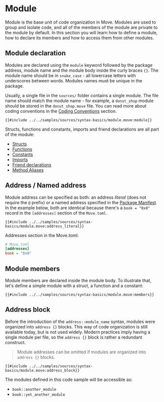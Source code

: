 # Module

<!--

Chapter: Base Syntax
Goal: Introduce module keyword.
Notes:
    - modules are the base unit of code organization
    - module members are private by default
    - types internal to the module have special access rules
    - only module can pack and unpack its types

 -->

Module is the base unit of code organization in Move. Modules are used to group and isolate code, and all of the members of the module are private to the module by default. In this section you will learn how to define a module, how to declare its members and how to access them from other modules.

## Module declaration

Modules are declared using the `module` keyword followed by the package address, module name and the module body inside the curly braces `{}`. The module name should be in `snake_case` - all lowercase letters with underscores between words. Modules names must be unique in the package.

Usually, a single file in the `sources/` folder contains a single module. The file name should match the module name - for example, a `donut_shop` module should be stored in the `donut_shop.move` file. You can read more about coding conventions in the [Coding Conventions](../special-topics/coding-conventions.md) section.

```Move
{{#include ../../samples/sources/syntax-basics/module.move:module}}
```

Structs, functions and constants, imports and friend declarations are all part of the module:

- [Structs](./struct.md)
- [Functions](./function.md)
- [Constants](./constants.md)
- [Imports](./importing-modules.md)
- [Friend declarations]() <!-- TODO -->
- [Method Aliases](./struct-methods.md)

## Address / Named address

Module address can be specified as both: an address *literal* (does not require the `@` prefix) or a named address specified in the [Package Manifest](../concepts/package-manifest.md). In the example below, both are identical because there's a `book = "0x0"` record in the `[addresses]` section of the `Move.toml`.

```Move
{{#include ../../samples/sources/syntax-basics/module.move:address_literal}}
```

Addresses section in the Move.toml:

```toml
# Move.toml
[addresses]
book = "0x0"
```

## Module members

Module members are declared inside the module body. To illustrate that, let's define a simple module with a struct, a function and a constant:

```Move
{{#include ../../samples/sources/syntax-basics/module.move:members}}
```

## Address block

Before the introduction of the `address::module_name` syntax, modules were organized into `address {}` blocks. This way of code organization is still available today, but is not used widely. Modern practices imply having a single module per file, so the `address {}` block is rather a redundant construct.

> Module addresses can be omitted if modules are organized into `address {}` blocks.

```Move
{{#include ../../samples/sources/syntax-basics/module.move:address_block}}
```

The modules defined in this code sample will be accessible as:

- `book::another_module`
- `book::yet_another_module`
